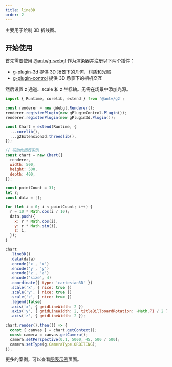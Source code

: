 ```yaml
---
title: line3D
order: 2
---
```


主要用于绘制 3D 折线图。

## 开始使用

首先需要使用 [@antv/g-webgl](https://g.antv.antgroup.com/api/renderer/webgl) 作为渲染器并注册以下两个插件：

- [g-plugin-3d](https://g.antv.antgroup.com/plugins/3d) 提供 3D 场景下的几何、材质和光照
- [g-plugin-control](https://g.antv.antgroup.com/plugins/control) 提供 3D 场景下的相机交互

然后设置 z 通道、scale 和 z 坐标轴。无需在场景中添加光源。

```js | ob { autoMount: true }
import { Runtime, corelib, extend } from '@antv/g2';

const renderer = new gWebgl.Renderer();
renderer.registerPlugin(new gPluginControl.Plugin());
renderer.registerPlugin(new gPlugin3d.Plugin());

const Chart = extend(Runtime, {
  ...corelib(),
  ...g2Extension3d.threedlib(),
});

// 初始化图表实例
const chart = new Chart({
  renderer,
  width: 500,
  height: 500,
  depth: 400,
});

const pointCount = 31;
let r;
const data = [];

for (let i = 0; i < pointCount; i++) {
  r = 10 * Math.cos(i / 10);
  data.push({
    x: r * Math.cos(i),
    y: r * Math.sin(i),
    z: i,
  });
}

chart
  .line3D()
  .data(data)
  .encode('x', 'x')
  .encode('y', 'y')
  .encode('z', 'z')
  .encode('size', 4)
  .coordinate({ type: 'cartesian3D' })
  .scale('x', { nice: true })
  .scale('y', { nice: true })
  .scale('z', { nice: true })
  .legend(false)
  .axis('x', { gridLineWidth: 2 })
  .axis('y', { gridLineWidth: 2, titleBillboardRotation: -Math.PI / 2 })
  .axis('z', { gridLineWidth: 2 });

chart.render().then(() => {
  const { canvas } = chart.getContext();
  const camera = canvas.getCamera();
  camera.setPerspective(0.1, 5000, 45, 500 / 500);
  camera.setType(g.CameraType.ORBITING);
});
```

更多的案例，可以查看[图表示例](/examples)页面。
